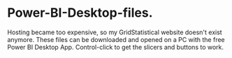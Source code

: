 # Power-BI-Desktop-files.
Hosting became too expensive, so my GridStatistical website doesn't exist anymore.
These files can be downloaded and opened on a PC with the free Power BI Desktop App. 
Control-click to get the slicers and buttons to work.

